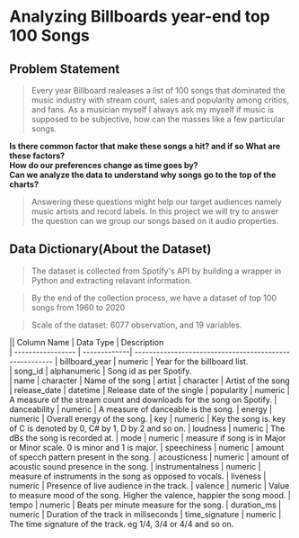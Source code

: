 # Analyzing Billboards year-end top 100 Songs

## Problem Statement

> Every year Billboard realeases a list of 100 songs that dominated the music industry with stream count, sales and popularity among critics, and fans. As a musician myself I always ask my myself if music is supposed to be subjective, how can the masses like a few particular songs. 

**Is there common factor that make these songs a hit? and if so What are these factors? <br>
  How do our preferences change as time goes by? <br>
  Can we analyze the data to understand why songs go to the top of the charts?** <br>

> Answering these questions might help our target audiences namely music artists and record labels. In this project we will try to answer the question can we group our songs based on it audio properties.      


## Data Dictionary(About the Dataset)

> The dataset is collected from Spotify's API by building a wrapper in Python and extracting relavant information.

> By the end of the collection process, we have a dataset of top 100 songs from 1960 to 2020

> Scale of the dataset:   6077 observation, and 19 variables.

||  Column Name      | Data Type   | Description                                             
| ----------------- | -------------| -------------------------------------------------------
|  billboard_year   | numeric      | Year for the billboard list.    
| song_id           | alphanumeric | Song id as per Spotify.                
| name              | character    | Name of the song
| artist	           | character    | Artist of the song
| release_date	     | datetime     | Release date of the single 
| popularity        | numeric      | A measure of the stream count and downloads for the song on Spotify.
| danceability 	    | numeric      | A measure of danceable is the song.
| energy	           | numeric      | Overall energy of the song.
| key	              | numeric      | Key the song is. key of C is denoted by 0, C# by 1, D by 2 and so on.
| loudness	         | numeric      | The dBs the song is recorded at.
| mode	             | numeric      | measure if song is in Major or Minor scale. 0 is minor and 1 is major. 
| speechiness	      | numeric      | amount of specch pattern present in the song.
| acousticness	     | numeric      | amount of acoustic sound presence in the song.
| instrumentalness	 | numeric      | measure of instruments in the song as opposed to vocals.
| liveness	         | numeric      | Presence of live audience in the track.
| valence	          | numeric      | Value to measure mood of the song. Higher the valence, happier the song mood.
| tempo	            | numeric      | Beats per minute measure for the song.
| duration_ms	      | numeric      | Duration of the track in miliseconds
| time_signature    | numeric      | The time signature of the track. eg 1/4, 3/4 or 4/4 and so on.
